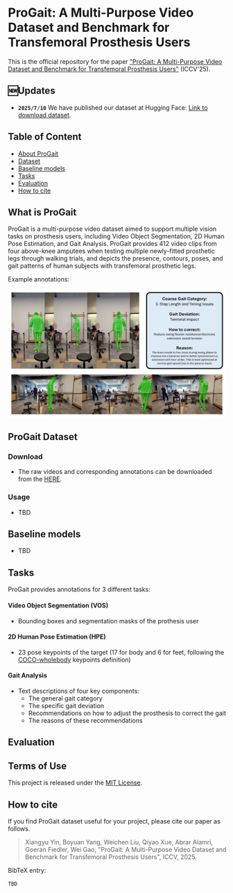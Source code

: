 # ProGait: A Multi-Purpose Video Dataset and Benchmark for Transfemoral Prosthesis Users

This is the official repository for the paper ["ProGait: A Multi-Purpose Video Dataset and Benchmark for Transfemoral Prosthesis Users"]() (ICCV'25).

## 🆕Updates
- **`2025/7/10`** We have published our dataset at Hugging Face: [Link to download dataset](https://huggingface.co/datasets/ericyxy98/ProGait).

## Table of Content
- [About ProGait](#what-is-progait)
- [Dataset](#progait-dataset)
- [Baseline models](#baseline-models)
- [Tasks](#tasks)
- [Evaluation](#evaluation)
- [How to cite](#how-to-cite)

## What is ProGait

ProGait is a multi-purpose video dataset aimed to support multiple vision tasks on prosthesis users, including Video Object Segmentation, 
2D Human Pose Estimation, and Gait Analysis. ProGait provides 412 video clips from four above-knee amputees when testing multiple 
newly-fitted prosthetic legs through walking trials, and depicts the presence, contours, poses, and gait patterns of human subjects with 
transfemoral prosthetic legs.

Example annotations:

<img src="imgs/examples.jpg">

## ProGait Dataset

### Download

- The raw videos and corresponding annotations can be downloaded from the [HERE](https://huggingface.co/datasets/ericyxy98/ProGait).

### Usage

- TBD

## Baseline models

- TBD

## Tasks

ProGait provides annotations for 3 different tasks:

#### Video Object Segmentation (VOS)
 - Bounding boxes and segmentation masks of the prothesis user

#### 2D Human Pose Estimation (HPE)
 - 23 pose keypoints of the target (17 for body and 6 for feet, following the [COCO-wholebody](https://github.com/jin-s13/COCO-WholeBody) keypoints definition)

#### Gait Analysis
 - Text descriptions of four key components:
    - The general gait category
    - The specific gait deviation
    - Recommendations on how to adjust the prosthesis to correct the gait
    - The reasons of these recommendations

## Evaluation


## Terms of Use

This project is released under the [MIT License](https://github.com/pittisl/ProGait/LICENSE.md). 

## How to cite

If you find ProGait dataset useful for your project, please cite our paper as follows.

> Xiangyu Yin, Boyuan Yang, Weichen Liu, Qiyao Xue, Abrar Alamri, Goeran Fiedler, Wei Gao, "ProGait: A Multi-Purpose Video Dataset and Benchmark for Transfemoral Prosthesis Users", ICCV, 2025.

BibTeX entry:
```
TBD
```
